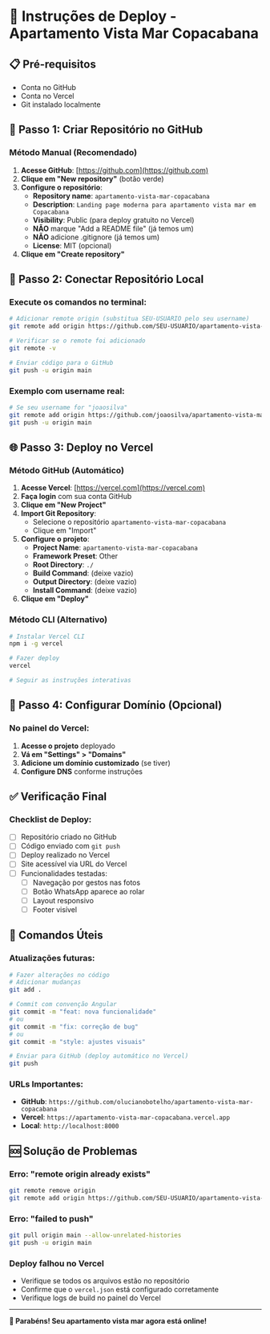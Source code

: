 # 🚀 Instruções de Deploy - Apartamento Vista Mar Copacabana

## 📋 Pré-requisitos
- Conta no GitHub
- Conta no Vercel
- Git instalado localmente

## 🔧 Passo 1: Criar Repositório no GitHub

### Método Manual (Recomendado)
1. **Acesse GitHub**: [https://github.com](https://github.com)
2. **Clique em "New repository"** (botão verde)
3. **Configure o repositório**:
   - **Repository name**: `apartamento-vista-mar-copacabana`
   - **Description**: `Landing page moderna para apartamento vista mar em Copacabana`
   - **Visibility**: Public (para deploy gratuito no Vercel)
   - **NÃO** marque "Add a README file" (já temos um)
   - **NÃO** adicione .gitignore (já temos um)
   - **License**: MIT (opcional)
4. **Clique em "Create repository"**

## 🔗 Passo 2: Conectar Repositório Local

### Execute os comandos no terminal:
```bash
# Adicionar remote origin (substitua SEU-USUARIO pelo seu username)
git remote add origin https://github.com/SEU-USUARIO/apartamento-vista-mar-copacabana.git

# Verificar se o remote foi adicionado
git remote -v

# Enviar código para o GitHub
git push -u origin main
```

### Exemplo com username real:
```bash
# Se seu username for "joaosilva"
git remote add origin https://github.com/joaosilva/apartamento-vista-mar-copacabana.git
git push -u origin main
```

## 🌐 Passo 3: Deploy no Vercel

### Método GitHub (Automático)
1. **Acesse Vercel**: [https://vercel.com](https://vercel.com)
2. **Faça login** com sua conta GitHub
3. **Clique em "New Project"**
4. **Import Git Repository**:
   - Selecione o repositório `apartamento-vista-mar-copacabana`
   - Clique em "Import"
5. **Configure o projeto**:
   - **Project Name**: `apartamento-vista-mar-copacabana`
   - **Framework Preset**: Other
   - **Root Directory**: `./`
   - **Build Command**: (deixe vazio)
   - **Output Directory**: (deixe vazio)
   - **Install Command**: (deixe vazio)
6. **Clique em "Deploy"**

### Método CLI (Alternativo)
```bash
# Instalar Vercel CLI
npm i -g vercel

# Fazer deploy
vercel

# Seguir as instruções interativas
```

## 🎯 Passo 4: Configurar Domínio (Opcional)

### No painel do Vercel:
1. **Acesse o projeto** deployado
2. **Vá em "Settings" > "Domains"**
3. **Adicione um domínio customizado** (se tiver)
4. **Configure DNS** conforme instruções

## ✅ Verificação Final

### Checklist de Deploy:
- [ ] Repositório criado no GitHub
- [ ] Código enviado com `git push`
- [ ] Deploy realizado no Vercel
- [ ] Site acessível via URL do Vercel
- [ ] Funcionalidades testadas:
  - [ ] Navegação por gestos nas fotos
  - [ ] Botão WhatsApp aparece ao rolar
  - [ ] Layout responsivo
  - [ ] Footer visível

## 🔧 Comandos Úteis

### Atualizações futuras:
```bash
# Fazer alterações no código
# Adicionar mudanças
git add .

# Commit com convenção Angular
git commit -m "feat: nova funcionalidade"
# ou
git commit -m "fix: correção de bug"
# ou
git commit -m "style: ajustes visuais"

# Enviar para GitHub (deploy automático no Vercel)
git push
```

### URLs Importantes:
- **GitHub**: `https://github.com/olucianobotelho/apartamento-vista-mar-copacabana`
- **Vercel**: `https://apartamento-vista-mar-copacabana.vercel.app`
- **Local**: `http://localhost:8000`

## 🆘 Solução de Problemas

### Erro: "remote origin already exists"
```bash
git remote remove origin
git remote add origin https://github.com/SEU-USUARIO/apartamento-vista-mar-copacabana.git
```

### Erro: "failed to push"
```bash
git pull origin main --allow-unrelated-histories
git push -u origin main
```

### Deploy falhou no Vercel
- Verifique se todos os arquivos estão no repositório
- Confirme que o `vercel.json` está configurado corretamente
- Verifique logs de build no painel do Vercel

---

**🎉 Parabéns! Seu apartamento vista mar agora está online!**